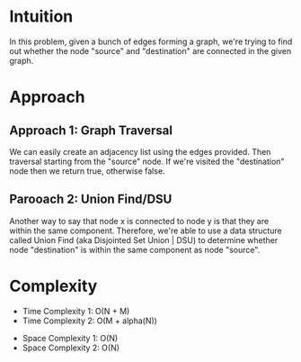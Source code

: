 
# Intuition
<!-- Describe your first thoughts on how to solve this problem. -->
In this problem, given a bunch of edges forming a graph, we're trying to find out whether the node "source" and "destination" are connected in the given graph.

# Approach
<!-- Describe your approach to solving the problem. -->
## Approach 1: Graph Traversal
We can easily create an adjacency list using the edges provided. Then traversal starting from the "source" node. If we're visited the "destination" node then we return true, otherwise false.

## Parooach 2: Union Find/DSU
Another way to say that node x is connected to node y is that they are within the same component. Therefore, we're able to use a data structure called Union Find (aka Disjointed Set Union | DSU) to determine whether node "destination" is within the same component as node "source".

# Complexity
<!-- Add your time complexity here, e.g. $$O(n)$$ -->
- Time Complexity 1: O(N + M)
- Time Complexity 2: O(M + alpha(N))

<!-- Add your space complexity here, e.g. $$O(n)$$ -->
- Space Complexity 1: O(N)
- Space Complexity 2: O(N)